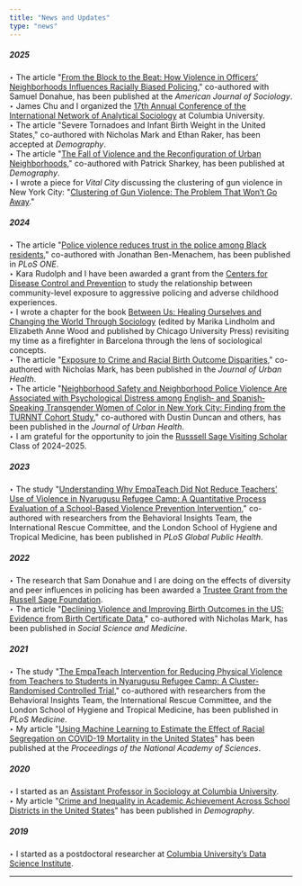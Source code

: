 ```yaml
---
title: "News and Updates"
type: "news"
---
```

##### 2025
‣ The article  "[From the Block to the Beat: How Violence in Officers’ Neighborhoods Influences Racially Biased Policing](https://doi.org/10.1086/734296)," co-authored with Samuel Donahue, has been published at the *American Journal of Sociology*.  
‣ James Chu and I organized the [17th Annual Conference of the International Network of Analytical Sociology](https://inas.sociology.columbia.edu/) at Columbia University.  
‣ The article  "Severe Tornadoes and Infant Birth Weight in the United States," co-authored with Nicholas Mark and Ethan Raker, has been accepted at *Demography*.  
‣ The article  "[The Fall of Violence and the Reconfiguration of Urban Neighborhoods](https://doi.org/10.1215/00703370-11841397)," co-authored with Patrick Sharkey, has been published at *Demography*.  
‣ I wrote a piece for *Vital City* discussing the clustering of gun violence in New York City: "[Clustering of Gun Violence: The Problem That Won’t Go Away](https://www.vitalcitynyc.org/articles/clustering-of-gun-violence-the-problem-that-wont-go-away)."  

##### 2024
‣ The article  "[Police violence reduces trust in the police among Black residents](https://doi.org/10.1371/journal.pone.0308487)," co-authored with Jonathan Ben-Menachem, has been published in *PLoS ONE*.  
‣ Kara Rudolph and I have been awarded a grant from the [Centers for Disease Control and Prevention](https://www.cdc.gov/injury-icrc/php/centers/index.html) to study the relationship between community-level exposure to aggressive policing and adverse childhood experiences.  
‣ I wrote a chapter for the book [Between Us: Healing Ourselves and Changing the World Through Sociology](https://press.uchicago.edu/ucp/books/book/chicago/B/bo215858659.html) (edited by Marika Lindholm and Elizabeth Anne Wood and published by Chicago University Press) revisiting my time as a firefighter in Barcelona through the lens of sociological concepts.  
‣ The article  "[Exposure to Crime and Racial Birth Outcome Disparities](https://doi.org/10.1007/s11524-024-00864-w)," co-authored with Nicholas Mark, has been published in the *Journal of Urban Health*.  
‣ The article  "[Neighborhood Safety and Neighborhood Police Violence Are Associated with Psychological Distress among English‐ and Spanish‐Speaking Transgender Women of Color in New York City: Finding from the TURNNT Cohort Study](https://doi.org/10.1007/s11524-024-00879-3)," co-authored with Dustin Duncan and others, has been published in the *Journal of Urban Health*.  
‣ I am grateful for the opportunity to join the [Russsell Sage Visiting Scholar](https://www.russellsage.org/about/what-we-do/visiting-scholars-program) Class of 2024–2025.   
##### 2023
‣ The study  "[Understanding Why EmpaTeach Did Not Reduce Teachers’ Use of Violence in Nyarugusu Refugee Camp: A Quantitative Process Evaluation of a School-Based Violence Prevention Intervention](https://doi.org/10.1371/journal.pgph.0001404)," co-authored with researchers from the Behavioral Insights Team, the International Rescue Committee, and the London School of Hygiene and Tropical Medicine, has been published in *PLoS Global Public Health*.     
##### 2022
‣ The research that Sam Donahue and I are doing on the effects of diversity and peer influences in policing has been awarded a [Trustee Grant from the Russell Sage Foundation](https://www.russellsage.org/awarded-project/organizational-diversity-peer-influences-and-networks-policing-quasi-experimental).   
‣ The article  "[Declining Violence and Improving Birth Outcomes in the US: Evidence from Birth Certificate Data](https://doi.org/10.1016/j.socscimed.2021.114595)," co-authored with Nicholas Mark, has been published in *Social Science and Medicine*.     
##### 2021
‣ The study  "[The EmpaTeach Intervention for Reducing Physical Violence from Teachers to Students in Nyarugusu Refugee Camp: A Cluster-Randomised Controlled Trial](https://journals.plos.org/plosmedicine/article?id=10.1371/journal.pmed.1003808)," co-authored with researchers from the Behavioral Insights Team, the International Rescue Committee, and the London School of Hygiene and Tropical Medicine, has been published in *PLoS Medicine*.     
‣ My article "[Using Machine Learning to Estimate the Effect of Racial Segregation on COVID-19 Mortality in the United States](https://www.pnas.org/content/118/7/e2015577118)" has been published at the *Proceedings of the National Academy of Sciences*.     
##### 2020
‣ I started as an [Assistant Professor in Sociology at Columbia University](https://sociology.columbia.edu/content/gerard-torrats-espinosa).  
‣ My article "[Crime and Inequality in Academic Achievement Across School Districts in the United States](https://doi.org/10.1007/s13524-019-00850-x)" has been published in *Demography*.  
##### 2019
‣ I started as a postdoctoral researcher at [Columbia University&rsquo;s Data Science Institute](https://www.datascience.columbia.edu/people/gerard-torrats-espinosa/). 

---